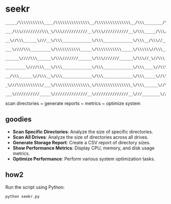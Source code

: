 # seekr
```
_____/\\\\\\\\\\\____/\\\\\\\\\\\\\\\__/\\\\\\\\\\\\\\\__/\\\________/\\\____/\\\\\\\\\_____        
 ___/\\\/////////\\\_\/\\\///////////__\/\\\///////////__\/\\\_____/\\\//___/\\\///////\\\___       
  __\//\\\______\///__\/\\\_____________\/\\\_____________\/\\\__/\\\//_____\/\\\_____\/\\\___      
   ___\////\\\_________\/\\\\\\\\\\\_____\/\\\\\\\\\\\_____\/\\\\\\//\\\_____\/\\\\\\\\\\\/____     
    ______\////\\\______\/\\\///////______\/\\\///////______\/\\\//_\//\\\____\/\\\//////\\\____    
     _________\////\\\___\/\\\_____________\/\\\_____________\/\\\____\//\\\___\/\\\____\//\\\___   
      __/\\\______\//\\\__\/\\\_____________\/\\\_____________\/\\\_____\//\\\__\/\\\_____\//\\\__  
       _\///\\\\\\\\\\\/___\/\\\\\\\\\\\\\\\_\/\\\\\\\\\\\\\\\_\/\\\______\//\\\_\/\\\______\//\\\_ 
        ___\///////////_____\///////////////__\///////////////__\///________\///__\///________\///__
```
scan directories  ~ generate reports ~ metrics ~ optimize system

## goodies

- **Scan Specific Directories**: Analyze the size of specific directories.
- **Scan All Drives**: Analyze the size of directories across all drives.
- **Generate Storage Report**: Create a CSV report of directory sizes.
- **Show Performance Metrics**: Display CPU, memory, and disk usage metrics.
- **Optimize Performance**: Perform various system optimization tasks.

## how2

Run the script using Python:
```sh
python seekr.py
```

